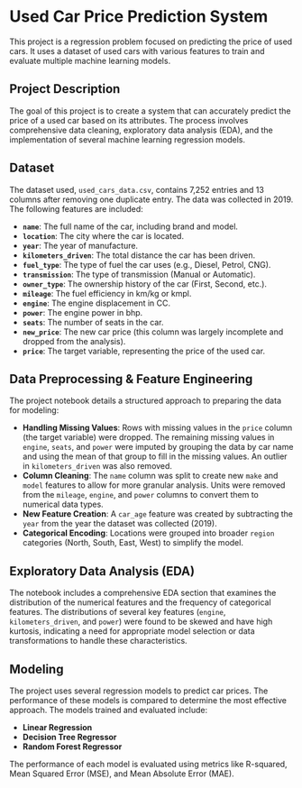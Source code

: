 # Used Car Price Prediction System

This project is a regression problem focused on predicting the price of used cars. It uses a dataset of used cars with various features to train and evaluate multiple machine learning models.

## Project Description

The goal of this project is to create a system that can accurately predict the price of a used car based on its attributes. The process involves comprehensive data cleaning, exploratory data analysis (EDA), and the implementation of several machine learning regression models.

## Dataset

The dataset used, `used_cars_data.csv`, contains 7,252 entries and 13 columns after removing one duplicate entry. The data was collected in 2019. The following features are included:

* **`name`**: The full name of the car, including brand and model.
* **`location`**: The city where the car is located.
* **`year`**: The year of manufacture.
* **`kilometers_driven`**: The total distance the car has been driven.
* **`fuel_type`**: The type of fuel the car uses (e.g., Diesel, Petrol, CNG).
* **`transmission`**: The type of transmission (Manual or Automatic).
* **`owner_type`**: The ownership history of the car (First, Second, etc.).
* **`mileage`**: The fuel efficiency in km/kg or kmpl.
* **`engine`**: The engine displacement in CC.
* **`power`**: The engine power in bhp.
* **`seats`**: The number of seats in the car.
* **`new_price`**: The new car price (this column was largely incomplete and dropped from the analysis).
* **`price`**: The target variable, representing the price of the used car.

## Data Preprocessing & Feature Engineering

The project notebook details a structured approach to preparing the data for modeling:

* **Handling Missing Values**: Rows with missing values in the `price` column (the target variable) were dropped. The remaining missing values in `engine`, `seats`, and `power` were imputed by grouping the data by car name and using the mean of that group to fill in the missing values. An outlier in `kilometers_driven` was also removed.
* **Column Cleaning**: The `name` column was split to create new `make` and `model` features to allow for more granular analysis. Units were removed from the `mileage`, `engine`, and `power` columns to convert them to numerical data types.
* **New Feature Creation**: A `car_age` feature was created by subtracting the `year` from the year the dataset was collected (2019).
* **Categorical Encoding**: Locations were grouped into broader `region` categories (North, South, East, West) to simplify the model.

## Exploratory Data Analysis (EDA)

The notebook includes a comprehensive EDA section that examines the distribution of the numerical features and the frequency of categorical features. The distributions of several key features (`engine`, `kilometers_driven`, and `power`) were found to be skewed and have high kurtosis, indicating a need for appropriate model selection or data transformations to handle these characteristics.

## Modeling

The project uses several regression models to predict car prices. The performance of these models is compared to determine the most effective approach. The models trained and evaluated include:

* **Linear Regression**
* **Decision Tree Regressor**
* **Random Forest Regressor**

The performance of each model is evaluated using metrics like R-squared, Mean Squared Error (MSE), and Mean Absolute Error (MAE).
